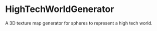 HighTechWorldGenerator
======================

A 3D texture map generator for spheres to represent a high tech world.
